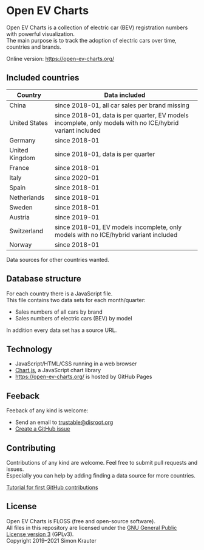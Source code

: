 Open EV Charts
==============

Open EV Charts is a collection of electric car (BEV) registration numbers with powerful visualization.<br>
The main purpose is to track the adoption of electric cars over time, countries and brands.

Online version: https://open-ev-charts.org/

Included countries
------------------
| Country        | Data included
|----------------|-------------------------------------------------------
| China          | since 2018-01, all car sales per brand missing
| United States  | since 2018-01, data is per quarter, EV models incomplete, only models with no ICE/hybrid variant included
| Germany        | since 2018-01
| United Kingdom | since 2018-01, data is per quarter
| France         | since 2018-01
| Italy          | since 2020-01
| Spain          | since 2018-01
| Netherlands    | since 2018-01
| Sweden         | since 2018-01
| Austria        | since 2019-01
| Switzerland    | since 2018-01, EV models incomplete, only models with no ICE/hybrid variant included
| Norway         | since 2018-01

Data sources for other countries wanted.

Database structure
------------------

For each country there is a JavaScript file.<br>
This file contains two data sets for each month/quarter:

- Sales numbers of all cars by brand
- Sales numbers of electric cars (BEV) by model

In addition every data set has a source URL.

Technology
----------

- JavaScript/HTML/CSS running in a web browser
- [Chart.js](https://www.chartjs.org/), a JavaScript chart library
- https://open-ev-charts.org/ is hosted by GitHub Pages

Feeback
-------

Feeback of any kind is welcome:
- Send an email to trustable@disroot.org
- [Create a GitHub issue](https://github.com/trustable-code/Open-EV-Charts/issues/new)

Contributing
------------

Contributions of any kind are welcome. Feel free to submit pull requests and issues.<br>
Especially you can help by adding finding a data source for more countries.<br>

[Tutorial for first GitHub contributions](https://github.com/firstcontributions/first-contributions/blob/master/README.md)

License
-------

Open EV Charts is FLOSS (free and open-source software).<br>
All files in this repository are licensed under the [GNU General Public License version 3](https://opensource.org/licenses/GPL-3.0) (GPLv3).<br>
Copyright 2019–2021 Simon Krauter
